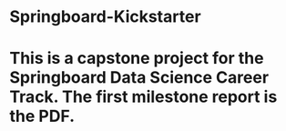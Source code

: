 # Springboard-Kickstarter

# This is a capstone project for the Springboard Data Science Career Track. The first milestone report is the PDF.
